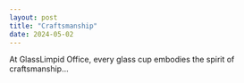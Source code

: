```yaml
---
layout: post
title: "Craftsmanship"
date: 2024-05-02
---
```


At GlassLimpid Office, every glass cup embodies the spirit of craftsmanship...
